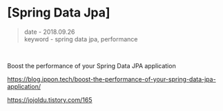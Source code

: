 # [Spring Data Jpa] 
> date - 2018.09.26  
> keyword - spring data jpa, performance  
> 

<br>


Boost the performance of your Spring Data JPA application



https://blog.ippon.tech/boost-the-performance-of-your-spring-data-jpa-application/



https://jojoldu.tistory.com/165




